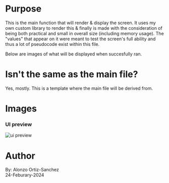 # Purpose
This is the main function that will render & display the screen. It uses my own custom library to render this & finally is made with the consideration of being both practical and small in overall size (including memory usage). The "values" that appear on it were meant to test the screen's full ability and thus a lot of pseudocode exist within this file.  
  
Below are images of what will be displayed when succesfully ran.  
  
# Isn't the same as the main file?
Yes, mostly. This is a template where the main file will be derived from.  
  
# Images  
### UI preview  
![ui preview]([http://url/to/img.png](https://github.com/PhantomData87/Ambient-weather-station-hobby/blob/current/ePaper%20section/code/application/ui%20preview.jpg)https://github.com/PhantomData87/Ambient-weather-station-hobby/blob/current/ePaper%20section/code/application/ui%20preview.jpg)

# Author
By: Alonzo Ortiz-Sanchez  
24-Feburary-2024
